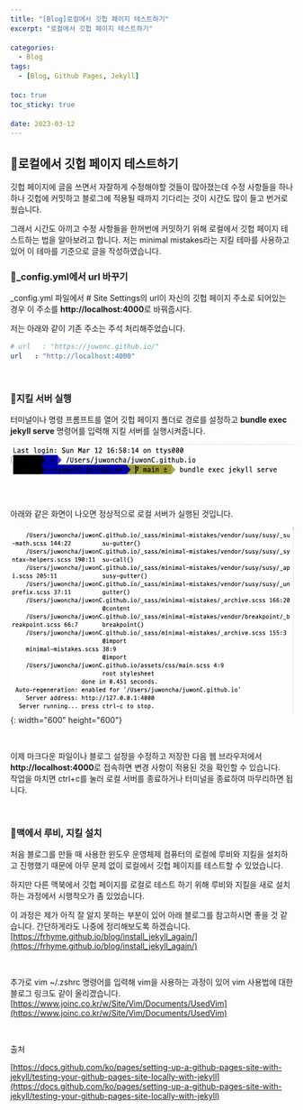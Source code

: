 ```yaml
---
title: "[Blog]로컬에서 깃헙 페이지 테스트하기"
excerpt: "로컬에서 깃헙 페이지 테스트하기"

categories:
  - Blog
tags:
  - [Blog, Github Pages, Jekyll]

toc: true
toc_sticky: true

date: 2023-03-12
---
```


## 📝로컬에서 깃헙 페이지 테스트하기
깃헙 페이지에 글을 쓰면서 자잘하게 수정해야할 것들이 많아졌는데 수정 사항들을 하나 하나 깃헙에 커밋하고 블로그에 적용될 때까지 기다리는 것이 시간도 많이 들고 번거로웠습니다.
<br>

그래서 시간도 아끼고 수정 사항들을 한꺼번에 커밋하기 위해 로컬에서 깃헙 페이지 테스트하는 법을 알아보려고 합니다. 저는 minimal mistakes라는 지킬 테마를 사용하고 있어 이 테마를 기준으로 글을 작성하였습니다.
<br>

### 📌_config.yml에서 url 바꾸기
_config.yml 파일에서 # Site Settings의 url이 자신의 깃헙 페이지 주소로 되어있는 경우 이 주소를  **http://localhost:4000**로 바꿔줍시다.
<br>

저는 아래와 같이 기존 주소는 주석 처리해주었습니다.
```yml
# url   : "https://juwonc.github.io/"
url   : "http://localhost:4000"
```

<br>

### 📌지킬 서버 실행
터미널이나 명령 프롬프트를 열어 깃헙 페이지 폴더로 경로를 설정하고 **bundle exec jekyll serve** 명령어를 입력해 지킬 서버를 실행시켜줍니다.

![jekyll_serve](/assets/images/jekyll_serve.png)

<br>
아래와 같은 화면이 나오면 정상적으로 로컬 서버가 실행된 것입니다. 
<br>

![exec_jekyll_serve](/assets/images/exec_jekyll_serve.png){: width="600" height="600"}

<br>

이제 마크다운 파일이나 블로그 설정을 수정하고 저장한 다음 웹 브라우저에서 **http://localhost:4000**로 접속하면 변경 사항이 적용된 것을 확인할 수 있습니다.
<br>
작업을 마치면 ctrl+c를 눌러 로컬 서버를 종료하거나 터미널을 종료하여 마무리하면 됩니다.

<br>

### 📌맥에서 루비, 지킬 설치
처음 블로그를 만들 때 사용한 윈도우 운영체제 컴퓨터의 로컬에 루비와 지킬을 설치하고 진행했기 때문에 아무 문제 없이 로컬에서 깃헙 페이지를 테스트할 수 있었습니다. 
<br>

하지만 다른 맥북에서 깃헙 페이지를 로컬로 테스트 하기 위해 루비와 지킬을 새로 설치하는 과정에서 시행착오가 좀 있었습니다.
<br>

이 과정은 제가 아직 잘 알지 못하는 부분이 있어 아래 블로그를 참고하시면 좋을 것 같습니다. 간단하게라도 나중에 정리해보도록 하겠습니다.
<br>
[https://frhyme.github.io/blog/install_jekyll_again/](https://frhyme.github.io/blog/install_jekyll_again/)

<br>

추가로 vim ~/.zshrc 명령어를 입력해 vim을 사용하는 과정이 있어 vim 사용법에 대한 블로그 링크도 같이 올리겠습니다.
<br>
[https://www.joinc.co.kr/w/Site/Vim/Documents/UsedVim](https://www.joinc.co.kr/w/Site/Vim/Documents/UsedVim)

<br>

출처
<br>

[https://docs.github.com/ko/pages/setting-up-a-github-pages-site-with-jekyll/testing-your-github-pages-site-locally-with-jekyll](https://docs.github.com/ko/pages/setting-up-a-github-pages-site-with-jekyll/testing-your-github-pages-site-locally-with-jekyll)

<br><br>